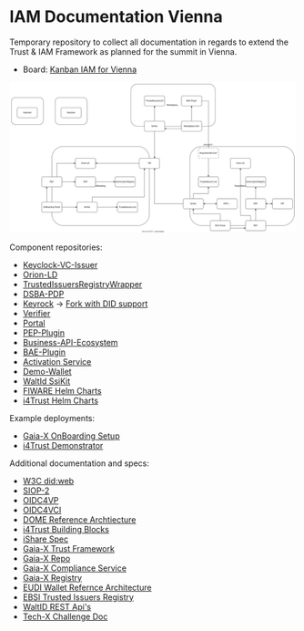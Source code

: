 # IAM Documentation Vienna

Temporary repository to collect all documentation in regards to extend the Trust & IAM Framework as planned for the summit in Vienna.


* Board: [Kanban IAM for Vienna](https://tree.taiga.io/project/wistefan-iam-for-vienna/kanban)

![overview](overview.svg)

Component repositories:
* [Keyclock-VC-Issuer](https://github.com/wistefan/keycloak-vc-issuer)
* [Orion-LD](https://github.com/FIWARE/context.Orion-LD)
* [TrustedIssuersRegistryWrapper](https://github.com/pulledtim/trusted-issuer-registry-wrapper)
* [DSBA-PDP](https://github.com/FIWARE/dsba-pdp)
* [Keyrock](https://github.com/ging/fiware-idm) -> [Fork with DID support](https://github.com/wistefan/fiware-idm/tree/did-integration)
* [Verifier](https://github.com/FIWARE/VCVerifier)
* [Portal](https://github.com/i4Trust/pdc-portal)
* [PEP-Plugin](https://github.com/FIWARE/kong-plugins-fiware)
* [Business-API-Ecosystem](https://github.com/FIWARE-TMForum/Business-API-Ecosystem)
* [BAE-Plugin](https://github.com/i4Trust/bae-i4trust-service)
* [Activation Service](https://github.com/i4Trust/activation-service)
* [Demo-Wallet](https://github.com/FIWARE/VCWallet)
* [WaltId SsiKit](https://github.com/walt-id/waltid-ssikit)
* [FIWARE Helm Charts](https://github.com/FIWARE/helm-charts)
* [i4Trust Helm Charts](https://github.com/i4Trust/helm-charts)

Example deployments:
* [Gaia-X OnBoarding Setup](https://github.com/FIWARE-Ops/fiware-gitops/tree/master/aws/gaia-x)
* [i4Trust Demonstrator](https://github.com/FIWARE-Ops/i4trust-demonstrator)

Additional documentation and specs:
* [W3C did:web](https://w3c-ccg.github.io/did-method-web/)
* [SIOP-2](https://openid.net/specs/openid-connect-self-issued-v2-1_0.html)
* [OIDC4VP](https://openid.net/specs/openid-4-verifiable-presentations-1_0.html)
* [OIDC4VCI](https://openid.net/specs/openid-4-verifiable-credential-issuance-1_0.html)
* [DOME Reference Archtiecture](https://docs.google.com/document/d/1xqnWsh9pWYfLtR6tkLBXFYKZGdBZhKl8u7t8Padwp7M/edit)
* [i4Trust Building Blocks](https://github.com/i4Trust/building-blocks)
* [iShare Spec](https://dev.ishare.eu/index.html)
* [Gaia-X Trust Framework](https://gaia-x.gitlab.io/technical-committee/architecture-document//identity_credentials_access_management/)
* [Gaia-X Repo](https://gitlab.com/gaia-x/lab/compliance)
* [Gaia-X Compliance Service](https://compliance.lab.gaia-x.eu/development/docs/#/Common/CommonController_issueVC)
* [Gaia-X Registry](https://registry.lab.gaia-x.eu/development/docs/#/ComplianceIssuers/ComplianceIssuersController_findAll)
* [EUDI Wallet Refernce Architecture](https://digital-strategy.ec.europa.eu/en/library/european-digital-identity-wallet-architecture-and-reference-framework)
* [EBSI Trusted Issuers Registry](https://api-pilot.ebsi.eu/docs/apis/trusted-issuers-registry/latest#/)
* [WaltID REST Api's](https://docs.walt.id/v/ssikit/getting-started/rest-apis/)
* [Tech-X Challenge Doc](https://github.com/FIWARE-Ops/tech-x-challenge)
